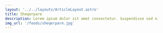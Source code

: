 ```yaml
---
layout: '../../layouts/ArticleLayout.astro'
title: Sheqerpare
description: Lorem ipsum dolor sit amet consectetur. Suspendisse sed nisi aenean nisl faucibus eget et sit nisl. Mollis ac aliquam neque pretium orci. Risus sed quis adipiscing amet mattis et a tincidunt eu. Vulputate sapien aliquam lectus facilisis vitae hac ultrices mattis et a tincidunt eu. Vulputate sapien aliquam lectus facilisis vitae hac ultrices
img_url: '/foods/sheqerpare.jpg'
---
```

